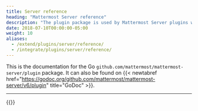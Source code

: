 ```yaml
---
title: Server reference
heading: "Mattermost Server reference"
description: "The plugin package is used by Mattermost Server plugins written in Go and enables you to manage and interact with the plugin environment."
date: 2018-07-10T00:00:00-05:00
weight: 10
aliases:
  - /extend/plugins/server/reference/
  - /integrate/plugins/server/reference/
---
```


This is the documentation for the Go <code>github.com/mattermost/mattermost-server/plugin</code> package. It can also be found on {{< newtabref href="https://godoc.org/github.com/mattermost/mattermost-server/v6/plugin" title="GoDoc" >}}.
***

{{<plugingodocs>}}
